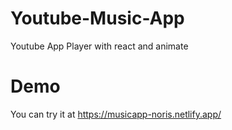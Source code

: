 # Youtube-Music-App
 Youtube App Player with react and animate
 
 # Demo
 You can try it at https://musicapp-noris.netlify.app/
